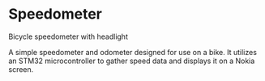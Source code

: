 # Speedometer
Bicycle speedometer with headlight

A simple speedometer and odometer designed for use on a bike. 
It utilizes an STM32 microcontroller to gather speed data and displays it on a Nokia screen.